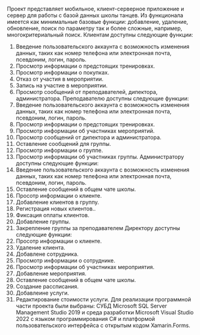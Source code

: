 Проект представляет мобильное, клиент-серверное приложение и сервер для работы с базой данных школы танцев. Из функционала имеется как минимальные базовые функции: добавление, удаление, обновление, поиск по параметру так и более сложные, например, многокритериальный поиск.
Клиентам доступны следующие функции:
1.	Введение пользовательского аккаунта с возможность изменения данных, таких как номер телефона или электронная почта, псевдоним, логин, пароль.
2.	Просмотр информации о предстоящих тренировках.
3.	Просмотр информации о покупках.
4.	Отказ от участия в мероприятии.
5.	Запись на участие в мероприятии.
6.	Просмотр сообщений от преподавателей, дипектора, администратора.
Преподавателю доступны следующие функции:
1.	Введение пользовательского аккаунта с возможность изменения данных, таких как номер телефона или электронная почта, псевдоним, логин, пароль.
2.	Просмотр информации о предстоящих тренировках.
3.	Просмотр информации об участниках мероприятий.
4.	Просмотр сообщений от дипектора и администратора.
5.	Оставление сообщений для группы.
6.	Просмотр информации о группе.
7.	Просмотр информации об участниках группы.
Администратору доступны следующие функции:
1.	Введение пользовательского аккаунта с возможность изменения данных, таких как номер телефона или электронная почта, псевдоним, логин, пароль.
2.	Оставление сообщений в общем чате школы.
3.	Просотр информации о клиенте.
4.	Добавление клиентов в группу.
5.	Регистрация новых клиентов..
6.	Фиксация оплаты клиентов.
7.	Добавление группы.
8.	Закрепление группы за преподавателем
Директору доступны следующие функции:
1.	Просотр информации о клиенте.
2.	Удаление клиента.
3.	Добавлене сотрудника.
4.	Просмотр информации о сотруднике.
5.	Просмотр информации об участниках мероприятия.
6.	Добавление мероприятия.
7.	Оставление сообщений в общем чате школы.
8.	Создание рассписания.
9.	Добавлеине услуги.
10.	Редактирование стоимости услуги.
Для реализации программной части  проекта были выбраны: СУБД Microsoft SQL Server Management Studio 2019 и среда разработки Microsoft Visual Studio 2022 с языком программирования C# и платформой  пользовательского интерфейса с открытым кодом Xamarin.Forms.


